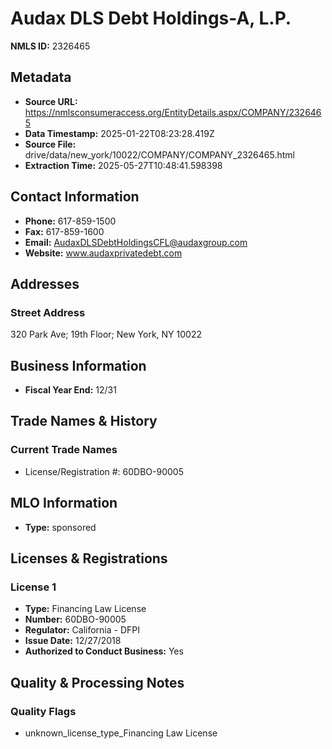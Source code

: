 # Audax DLS Debt Holdings-A, L.P.

**NMLS ID:** 2326465

## Metadata
- **Source URL:** https://nmlsconsumeraccess.org/EntityDetails.aspx/COMPANY/2326465
- **Data Timestamp:** 2025-01-22T08:23:28.419Z
- **Source File:** drive/data/new_york/10022/COMPANY/COMPANY_2326465.html
- **Extraction Time:** 2025-05-27T10:48:41.598398

## Contact Information
- **Phone:** 617-859-1500
- **Fax:** 617-859-1600
- **Email:** AudaxDLSDebtHoldingsCFL@audaxgroup.com
- **Website:** www.audaxprivatedebt.com

## Addresses
### Street Address
320 Park Ave; 19th Floor; New York, NY 10022

## Business Information
- **Fiscal Year End:** 12/31

## Trade Names & History
### Current Trade Names
- License/Registration #: 60DBO-90005

## MLO Information
- **Type:** sponsored

## Licenses & Registrations

### License 1
- **Type:** Financing Law License
- **Number:** 60DBO-90005
- **Regulator:** California - DFPI
- **Issue Date:** 12/27/2018
- **Authorized to Conduct Business:** Yes

## Quality & Processing Notes
### Quality Flags
- unknown_license_type_Financing Law License
